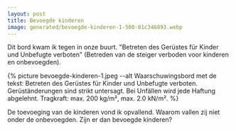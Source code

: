 ```yaml
---
layout: post
title: Bevoegde kinderen
image: generated/bevoegde-kinderen-1-500-01c346893.webp
---
```


Dit bord kwam ik tegen in onze buurt. "Betreten des Gerüstes für Kinder und Unbefugte verboten" (Betreden van de steiger verboden voor kinderen en onbevoegden).

{% picture bevoegde-kinderen-1.jpeg --alt Waarschuwingsbord met de tekst: Betreten des Gerüstes für Kinder und Unbefugte verboten. Gerüständerungen sind strikt untersagt. Bei Unfällen wird jede Haftung abgelehnt. Tragkraft: max. 200 kg/m², max. 2.0 kN/m². %}

De toevoeging van de kinderen vond ik opvallend. Waarom vallen zij niet onder de onbevoegden. Zijn er dan bevoegde kinderen?
